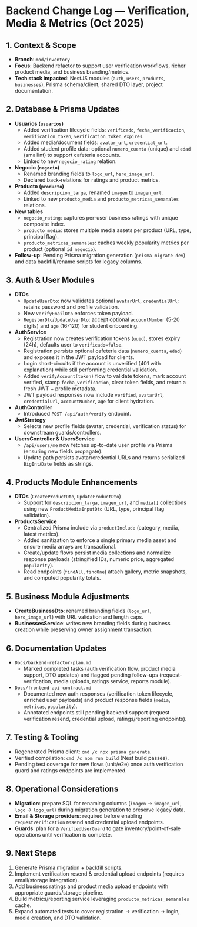 # Backend Change Log — Verification, Media & Metrics (Oct 2025)

## 1. Context & Scope
- **Branch**: `mod/inventory`
- **Focus**: Backend refactor to support user verification workflows, richer product media, and business branding/metrics.
- **Tech stack impacted**: NestJS modules (`auth`, `users`, `products`, `businesses`), Prisma schema/client, shared DTO layer, project documentation.

## 2. Database & Prisma Updates
- **Usuarios (`usuarios`)**
  - Added verification lifecycle fields: `verificado`, `fecha_verificacion`, `verification_token`, `verification_token_expires`.
  - Added media/document fields: `avatar_url`, `credential_url`.
  - Added student profile data: optional `numero_cuenta` (unique) and `edad` (smallint) to support cafeteria accounts.
  - Linked to new `negocio_rating` relation.
- **Negocio (`negocio`)**
  - Renamed branding fields to `logo_url`, `hero_image_url`.
  - Declared back-relations for ratings and product metrics.
- **Producto (`producto`)**
  - Added `descripcion_larga`, renamed `imagen` to `imagen_url`.
  - Linked to new `producto_media` and `producto_metricas_semanales` relations.
- **New tables**
  - `negocio_rating`: captures per-user business ratings with unique composite index.
  - `producto_media`: stores multiple media assets per product (URL, type, principal flag).
  - `producto_metricas_semanales`: caches weekly popularity metrics per product (optional `id_negocio`).
- **Follow-up**: Pending Prisma migration generation (`prisma migrate dev`) and data backfill/rename scripts for legacy columns.

## 3. Auth & User Modules
- **DTOs**
  - `UpdateUserDto`: now validates optional `avatarUrl`, `credentialUrl`; retains password and profile validation.
  - New `VerifyEmailDto` enforces token payload.
  - `RegisterDto`/`UpdateUserDto`: accept optional `accountNumber` (5-20 digits) and `age` (16-120) for student onboarding.
- **AuthService**
  - Registration now creates verification tokens (`uuid`), stores expiry (24h), defaults user to `verificado=false`.
  - Registration persists optional cafeteria data (`numero_cuenta`, `edad`) and exposes it in the JWT payload for clients.
  - Login short-circuits if the account is unverified (401 with explanation) while still performing credential validation.
  - Added `verifyAccount(token)` flow to validate tokens, mark account verified, stamp `fecha_verificacion`, clear token fields, and return a fresh JWT + profile metadata.
  - JWT payload responses now include `verified`, `avatarUrl`, `credentialUrl`, `accountNumber`, `age` for client hydration.
- **AuthController**
  - Introduced `POST /api/auth/verify` endpoint.
- **JwtStrategy**
  - Selects new profile fields (avatar, credential, verification status) for downstream guards/controllers.
- **UsersController & UsersService**
  - `/api/users/me` now fetches up-to-date user profile via Prisma (ensuring new fields propagate).
  - Update path persists avatar/credential URLs and returns serialized `BigInt`/`Date` fields as strings.

## 4. Products Module Enhancements
- **DTOs** (`CreateProductDto`, `UpdateProductDto`)
  - Support for `descripcion_larga`, `imagen_url`, and `media[]` collections using new `ProductMediaInputDto` (URL, type, principal flag validation).
- **ProductsService**
  - Centralized Prisma include via `productInclude` (category, media, latest metrics).
  - Added sanitization to enforce a single primary media asset and ensure media arrays are transactional.
  - Create/update flows persist media collections and normalize response payloads (stringified IDs, numeric price, aggregated `popularity`).
  - Read endpoints (`findAll`, `findOne`) attach gallery, metric snapshots, and computed popularity totals.

## 5. Business Module Adjustments
- **CreateBusinessDto**: renamed branding fields (`logo_url`, `hero_image_url`) with URL validation and length caps.
- **BusinessesService**: writes new branding fields during business creation while preserving owner assignment transaction.

## 6. Documentation Updates
- `Docs/backend-refactor-plan.md`
  - Marked completed tasks (auth verification flow, product media support, DTO updates) and flagged pending follow-ups (request-verification, media uploads, ratings service, reports module).
- `Docs/frontend-api-contract.md`
  - Documented new auth responses (verification token lifecycle, enriched user payloads) and product response fields (`media`, `metricas`, `popularity`).
  - Annotated endpoints still pending backend support (request verification resend, credential upload, ratings/reporting endpoints).

## 7. Testing & Tooling
- Regenerated Prisma client: `cmd /c npx prisma generate`.
- Verified compilation: `cmd /c npm run build` (Nest build passes).
- Pending test coverage for new flows (unit/e2e) once auth verification guard and ratings endpoints are implemented.

## 8. Operational Considerations
- **Migration**: prepare SQL for renaming columns (`imagen` → `imagen_url`, `logo` → `logo_url`) during migration generation to preserve legacy data.
- **Email & Storage providers**: required before enabling `requestVerification` resend and credential upload endpoints.
- **Guards**: plan for a `VerifiedUserGuard` to gate inventory/point-of-sale operations until verification is complete.

## 9. Next Steps
1. Generate Prisma migration + backfill scripts.
2. Implement verification resend & credential upload endpoints (requires email/storage integration).
3. Add business ratings and product media upload endpoints with appropriate guards/storage pipeline.
4. Build metrics/reporting service leveraging `producto_metricas_semanales` cache.
5. Expand automated tests to cover registration → verification → login, media creation, and DTO validation.
